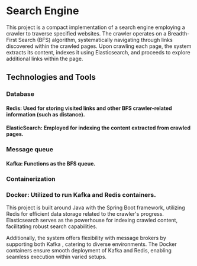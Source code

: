 # Search Engine


This project is a compact implementation of a search engine employing a crawler to traverse specified websites. The crawler operates on a Breadth-First Search (BFS) algorithm, systematically navigating through links discovered within the crawled pages. Upon crawling each page, the system extracts its content, indexes it using Elasticsearch, and proceeds to explore additional links within the page.


## Technologies and Tools
### Database
#### Redis: Used for storing visited links and other BFS crawler-related information (such as distance).
#### ElasticSearch: Employed for indexing the content extracted from crawled pages.

### Message queue
#### Kafka: Functions as the BFS queue.

### Containerization
### Docker: Utilized to run Kafka and Redis containers.


This project is built around Java with the Spring Boot framework, utilizing Redis for efficient data storage related to the crawler's progress. Elasticsearch serves as the powerhouse for indexing crawled content, facilitating robust search capabilities.

Additionally, the system offers flexibility with message brokers by supporting both Kafka , catering to diverse environments. The Docker containers ensure smooth deployment of Kafka and Redis, enabling seamless execution within varied setups.
